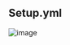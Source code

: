 ##  Setup.yml 

![image](https://github.com/AmazonCity/first-new-repository-from-aws-cloudformation-starter-workflow-for-github-actions/assets/126258837/5e454cea-9490-4938-89b7-86e2e771e5ad)

